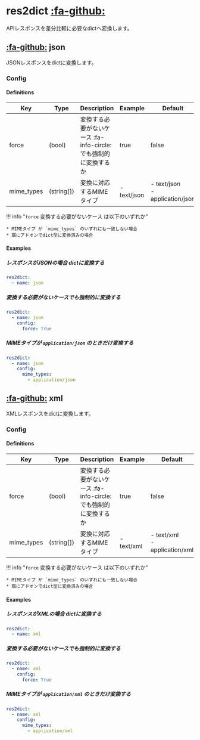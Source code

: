 res2dict [:fa-github:][s1]
==========================

[s1]: https://github.com/tadashi-aikawa/jumeaux/tree/master/jumeaux/addons/res2dict

APIレスポンスを差分比較に必要なdictへ変換します。


[:fa-github:][s2] json
----------------------

[s2]: https://github.com/tadashi-aikawa/jumeaux/tree/master/jumeaux/addons/res2dict/json.py

JSONレスポンスをdictに変換します。


### Config

#### Definitions

|    Key     |    Type    |                           Description                            |   Example   |              Default               |
| ---------- | ---------- | ---------------------------------------------------------------- | ----------- | ---------------------------------- |
| force      | (bool)     | 変換する必要がないケース :fa-info-circle: でも強制的に変換するか | true        | false                              |
| mime_types | (string[]) | 変換に対応するMIMEタイプ                                         | - text/json | - text/json<br/>- application/json |

!!! info "`force` 変換する必要がないケース は以下のいずれか"

    * MIMEタイプ が `mime_types` のいずれにも一致しない場合
    * 既にアドオンでdict型に変換済みの場合


#### Examples

##### レスポンスがJSONの場合 dictに変換する

```yml
res2dict:
  - name: json
```

##### 変換する必要がないケースでも強制的に変換する

```yml
res2dict:
  - name: json
    config:
      force: True
```

##### MIMEタイプが `application/json` のときだけ変換する

```yml
res2dict:
  - name: json
    config:
      mime_types:
        - application/json
```


[:fa-github:][s3] xml
---------------------

[s3]: https://github.com/tadashi-aikawa/jumeaux/tree/master/jumeaux/addons/res2dict/xml.py

XMLレスポンスをdictに変換します。


### Config

#### Definitions

|    Key     |    Type    |                           Description                            |  Example   |             Default              |
| ---------- | ---------- | ---------------------------------------------------------------- | ---------- | -------------------------------- |
| force      | (bool)     | 変換する必要がないケース :fa-info-circle: でも強制的に変換するか | true       | false                            |
| mime_types | (string[]) | 変換に対応するMIMEタイプ                                         | - text/xml | - text/xml<br/>- application/xml |

!!! info "`force` 変換する必要がないケース は以下のいずれか"

    * MIMEタイプ が `mime_types` のいずれにも一致しない場合
    * 既にアドオンでdict型に変換済みの場合


#### Examples

##### レスポンスがXMLの場合 dictに変換する

```yml
res2dict:
  - name: xml
```

##### 変換する必要がないケースでも強制的に変換する

```yml
res2dict:
  - name: xml
    config:
      force: True
```

##### MIMEタイプが `application/xml` のときだけ変換する

```yml
res2dict:
  - name: xml
    config:
      mime_types:
        - application/xml
```
